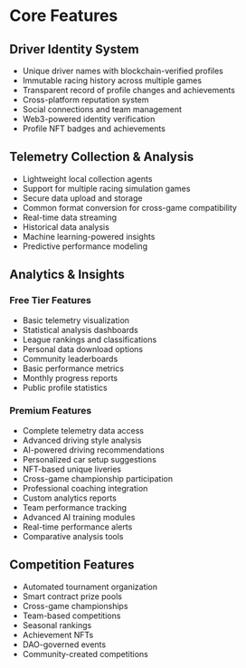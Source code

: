 # Core Features

## Driver Identity System
- Unique driver names with blockchain-verified profiles
- Immutable racing history across multiple games
- Transparent record of profile changes and achievements
- Cross-platform reputation system
- Social connections and team management
- Web3-powered identity verification
- Profile NFT badges and achievements

## Telemetry Collection & Analysis
- Lightweight local collection agents
- Support for multiple racing simulation games
- Secure data upload and storage
- Common format conversion for cross-game compatibility
- Real-time data streaming
- Historical data analysis
- Machine learning-powered insights
- Predictive performance modeling

## Analytics & Insights
### Free Tier Features
- Basic telemetry visualization
- Statistical analysis dashboards
- League rankings and classifications
- Personal data download options
- Community leaderboards
- Basic performance metrics
- Monthly progress reports
- Public profile statistics

### Premium Features
- Complete telemetry data access
- Advanced driving style analysis
- AI-powered driving recommendations
- Personalized car setup suggestions
- NFT-based unique liveries
- Cross-game championship participation
- Professional coaching integration
- Custom analytics reports
- Team performance tracking
- Advanced AI training modules
- Real-time performance alerts
- Comparative analysis tools

## Competition Features
- Automated tournament organization
- Smart contract prize pools
- Cross-game championships
- Team-based competitions
- Seasonal rankings
- Achievement NFTs
- DAO-governed events
- Community-created competitions
